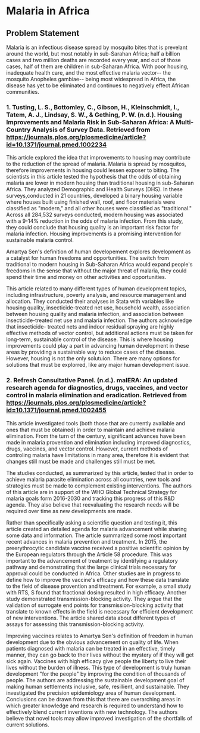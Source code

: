 # Malaria in Africa
## Problem Statement
Malaria is an infectious disease spread by mosquito bites that is prevelant around the world, but most notably in sub-Sarahan Africa; half a billion cases and two million deaths are recorded every year, and out of those cases, half of them are children in sub-Saharan Africa.  With poor housing, inadequate health care, and the most effective malaria vector-- the mosquito Anopheles gambiae-- being most widespread in Africa, the disease has yet to be eliminated and continues to negatively effect African communities. 
 
### 1. Tusting, L. S., Bottomley, C., Gibson, H., Kleinschmidt, I., Tatem, A. J., Lindsay, S. W., & Gething, P. W. (n.d.). Housing Improvements and Malaria Risk in Sub-Saharan Africa: A Multi-Country Analysis of Survey Data. Retrieved from https://journals.plos.org/plosmedicine/article?id=10.1371/journal.pmed.1002234

This article explored the idea that improvements to housing may contribute to the reduction of the spread of malaria.  Malaria is spread by mosquitos, therefore improvements in housing could lessen exposer to biting.  The scientists in this article tested the hypothesis that the odds of obtaining malaria are lower in modern housing than traditional housing in sub-Saharan Africa. They analyzed Demographic and Health Surveys (DHS). In these surveys,conducted in 21 countries, developed a binary housing variable where houses built using finished wall, roof, and floor materials were classified as "modern," and all other houses were classified as "traditional."  Across all 284,532 surveys conducted, modern housing was associated with a 9-14% reduction in the odds of malaria infection.  From this study, they could conclude that housing quality is an important risk factor for malaria infection.  Housing improvements is a promising intervention for sustainable malaria control.  

Amartya Sen's definition of human developement explores development as a catalyst for human freedoms and opportunities.  The switch from traditional to modern housing in Sub-Saharan Africa would expand people's freedoms in the sense that without the major threat of malaria, they could spend their time and money on other activities and opportunities.   

This article related to many different types of human development topics, including infrastructure, poverty analysis, and resource management and allocation. They conducted their analyses in Stata with variables like housing quality, insecticide-treated net use, household wealth, association between housing quality and malaria infection, and association between insecticide-treated net use and malaria infection. The authors acknowledge that insecticide- treated nets and indoor residual spraying are highly effective methods of vector control, but additional actions must be taken for long-term, sustainable control of the disease.  This is where housing improvements could play a part in advancing human development in these areas by providing a sustainable way to reduce cases of the disease.  However, housing is not the only solutuion.  There are many options for solutions that must be explorred, like any major human development issue. 

### 2. Refresh Consultative Panel. (n.d.). malERA: An updated research agenda for diagnostics, drugs, vaccines, and vector control in malaria elimination and eradication. Retrieved from https://journals.plos.org/plosmedicine/article?id=10.1371/journal.pmed.1002455

This article investigated tools (both those that are currently avaliable and ones that must be obtained) in order to maintain and achieve malaria elimination.  From the turn of the century, significant advances have been made in malaria provention and elimination including improved diagnostics, drugs, vaccines, and vector control.  However, current methods of controling malaria have limitations in many area, therefore it is evident that changes still must be made and challenges still must be met.  

The studies conducted, as summarized by this article, tested that in order to achieve malaria parasite elimination across all countries, new tools and strategies must be made to complement existing interventions.  The authors of this article are in support of the WHO Global Technical Strategy for malaria goals form 2016-2030 and tracking this progress of this R&D agenda.  They also believe that reevaluating the research needs will be required over time as new developments are made.

Rather than specifically asking a scientific question and testing it, this article created an detailed agenda for malaria advancement while sharing some data and information.  The article summarized some most important recent advances in malaria prevention and treatment.  In 2015, the preerythrocytic candidate vaccine received a positive scientific opinion by the European regulators through the Article 58 procedure.  This was important to the advancement of treatment by identifying a regulatory pathway and demonstrating that the large clinical trials necessary for approval could be conducted in Africa.  Other studies are in progress to define how to improve the vaccine's efficacy and how these data translate to the field of disease provention and treatment.  For example, a small study with RTS, S found that fractional dosing resulted in high efficacy.  Another study demonstrated transmission-blocking activity. They argue that the validation of surrogate end points for transmission-blocking activity that translate to known effects in the field is necessary for efficient development of new interventions.  The article shared data about different types of assays for assessing this transmission-blocking activity.  

Improving vaccines relates to Amartya Sen's definition of freedom in human development due to the obvious advancement on quality of life.  When patients diagnosed with malaria can be treated in an effective, timely manner, they can go back to their lives without the mystery of if they will get sick again.  Vaccines with high efficacy give people the liberty to live their lives without the burden of illness.  This type of development is truly human development "for the people" by improving the condition of thousands of people.  The authors are addressing the sustainable development goal of making human settlements inclusive, safe, resillient, and sustainable.  They investigated the precision epidemiology area of human development.  Conclusions can be drawn from this that there are overarching areas in which greater knowledge and research is required to understand how to effectively blend current inventions with new technology.  The authors believe that novel tools may allow improved investigation of the shortfalls of current solutions.  







